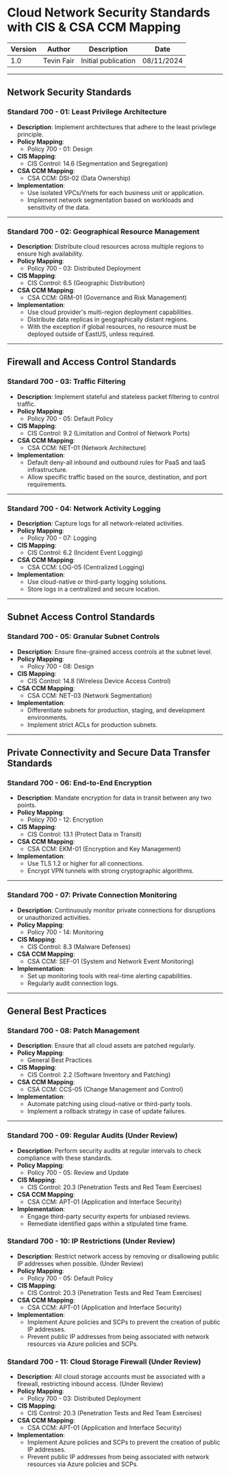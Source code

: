 # Cloud Network Security Standards with CIS & CSA CCM Mapping

| Version | Author         | Description                       | Date      |
|---------|----------------|-----------------------------------|-----------|
| 1.0     | Tevin Fair  | Initial publication |08/11/2024 |

---

## Network Security Standards

### Standard 700 - 01: Least Privilege Architecture

- **Description**: Implement architectures that adhere to the least privilege principle.
- **Policy Mapping**:
  - Policy 700 - 01: Design
- **CIS Mapping**:
  - CIS Control: 14.6 (Segmentation and Segregation)
- **CSA CCM Mapping**:
  - CSA CCM: DSI-02 (Data Ownership)
- **Implementation**:
  - Use isolated VPCs/Vnets for each business unit or application.
  - Implement network segmentation based on workloads and sensitivity of the data.

---

### Standard 700 - 02: Geographical Resource Management

- **Description**: Distribute cloud resources across multiple regions to ensure high availability.
- **Policy Mapping**:
  - Policy 700 - 03: Distributed Deployment
- **CIS Mapping**:
  - CIS Control: 6.5 (Geographic Distribution)
- **CSA CCM Mapping**:
  - CSA CCM: GRM-01 (Governance and Risk Management)
- **Implementation**:
  - Use cloud provider's multi-region deployment capabilities.
  - Distribute data replicas in geographically distant regions.
  - With the exception if global resources, no resource must be deployed outside of EastUS, unless required.

---

## Firewall and Access Control Standards

### Standard 700 - 03: Traffic Filtering

- **Description**: Implement stateful and stateless packet filtering to control traffic.
- **Policy Mapping**:
  - Policy 700 - 05: Default Policy
- **CIS Mapping**:
  - CIS Control: 9.2 (Limitation and Control of Network Ports)
- **CSA CCM Mapping**:
  - CSA CCM: NET-01 (Network Architecture)
- **Implementation**:
  - Default deny-all inbound and outbound rules for PaaS and IaaS infrastructure.
  - Allow specific traffic based on the source, destination, and port requirements.

---

### Standard 700 - 04: Network Activity Logging

- **Description**: Capture logs for all network-related activities.
- **Policy Mapping**:
  - Policy 700 - 07: Logging
- **CIS Mapping**:
  - CIS Control: 6.2 (Incident Event Logging)
- **CSA CCM Mapping**:
  - CSA CCM: LOG-05 (Centralized Logging)
- **Implementation**:
  - Use cloud-native or third-party logging solutions.
  - Store logs in a centralized and secure location.

---

## Subnet Access Control Standards

### Standard 700 - 05: Granular Subnet Controls

- **Description**: Ensure fine-grained access controls at the subnet level.
- **Policy Mapping**:
  - Policy 700 - 08: Design
- **CIS Mapping**:
  - CIS Control: 14.8 (Wireless Device Access Control)
- **CSA CCM Mapping**:
  - CSA CCM: NET-03 (Network Segmentation)
- **Implementation**:
  - Differentiate subnets for production, staging, and development environments.
  - Implement strict ACLs for production subnets.

---

## Private Connectivity and Secure Data Transfer Standards

### Standard 700 - 06: End-to-End Encryption

- **Description**: Mandate encryption for data in transit between any two points.
- **Policy Mapping**:
  - Policy 700 - 12: Encryption
- **CIS Mapping**:
  - CIS Control: 13.1 (Protect Data in Transit)
- **CSA CCM Mapping**:
  - CSA CCM: EKM-01 (Encryption and Key Management)
- **Implementation**:
  - Use TLS 1.2 or higher for all connections.
  - Encrypt VPN tunnels with strong cryptographic algorithms.

---

### Standard 700 - 07: Private Connection Monitoring

- **Description**: Continuously monitor private connections for disruptions or unauthorized activities.
- **Policy Mapping**:
  - Policy 700 - 14: Monitoring
- **CIS Mapping**:
  - CIS Control: 8.3 (Malware Defenses)
- **CSA CCM Mapping**:
  - CSA CCM: SEF-01 (System and Network Event Monitoring)
- **Implementation**:
  - Set up monitoring tools with real-time alerting capabilities.
  - Regularly audit connection logs.

---

## General Best Practices

### Standard 700 - 08: Patch Management

- **Description**: Ensure that all cloud assets are patched regularly.
- **Policy Mapping**:
  - General Best Practices
- **CIS Mapping**:
  - CIS Control: 2.2 (Software Inventory and Patching)
- **CSA CCM Mapping**:
  - CSA CCM: CCS-05 (Change Management and Control)
- **Implementation**:
  - Automate patching using cloud-native or third-party tools.
  - Implement a rollback strategy in case of update failures.

---

### Standard 700 - 09: Regular Audits (Under Review)

- **Description**: Perform security audits at regular intervals to check compliance with these standards.
- **Policy Mapping**:
  - Policy 700 - 05: Review and Update
- **CIS Mapping**:
  - CIS Control: 20.3 (Penetration Tests and Red Team Exercises)
- **CSA CCM Mapping**:
  - CSA CCM: APT-01 (Application and Interface Security)
- **Implementation**:
  - Engage third-party security experts for unbiased reviews.
  - Remediate identified gaps within a stipulated time frame.

### Standard 700 - 10: IP Restrictions (Under Review)

- **Description**: Restrict network access by removing or disallowing public IP addresses when possible. (Under Review)
- **Policy Mapping**:
  - Policy 700 - 05: Default Policy
- **CIS Mapping**:
  - CIS Control: 20.3 (Penetration Tests and Red Team Exercises)
- **CSA CCM Mapping**:
  - CSA CCM: APT-01 (Application and Interface Security)
- **Implementation**:
  - Implement Azure policies and SCPs to prevent the creation of public IP addresses.
  - Prevent public IP addresses from being associated with network resources via Azure policies and SCPs.

### Standard 700 - 11: Cloud Storage Firewall (Under Review)

- **Description**: All cloud storage accounts must be associated with a firewall, restricting inbound access. (Under Review)
- **Policy Mapping**:
  - Policy 700 - 03: Distributed Deployment
- **CIS Mapping**:
  - CIS Control: 20.3 (Penetration Tests and Red Team Exercises)
- **CSA CCM Mapping**:
  - CSA CCM: APT-01 (Application and Interface Security)
- **Implementation**:
  - Implement Azure policies and SCPs to prevent the creation of public IP addresses.
  - Prevent public IP addresses from being associated with network resources via Azure policies and SCPs.
